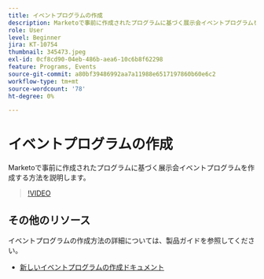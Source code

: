```yaml
---
title: イベントプログラムの作成
description: Marketoで事前に作成されたプログラムに基づく展示会イベントプログラムを作成する方法を説明します。
role: User
level: Beginner
jira: KT-10754
thumbnail: 345473.jpeg
exl-id: 0cf8cd90-04eb-486b-aea6-10c6b8f62298
feature: Programs, Events
source-git-commit: a80bf39486992aa7a11988e6517197860b60e6c2
workflow-type: tm+mt
source-wordcount: '78'
ht-degree: 0%

---
```


# イベントプログラムの作成

Marketoで事前に作成されたプログラムに基づく展示会イベントプログラムを作成する方法を説明します。

>[!VIDEO](https://video.tv.adobe.com/v/345473/?quality=12&learn=on)

## その他のリソース

イベントプログラムの作成方法の詳細については、製品ガイドを参照してください。

* [新しいイベントプログラムの作成ドキュメント](https://experienceleague.adobe.com/docs/marketo/using/product-docs/demand-generation/events/understanding-events/create-a-new-event-program.html?lang=en)
